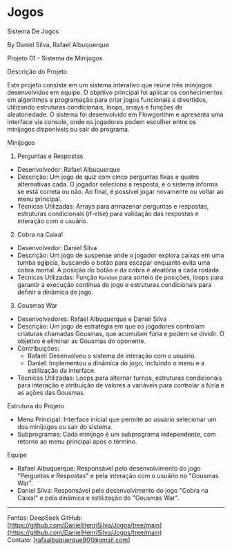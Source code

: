 # Jogos
Sistema De Jogos

By Daniel Silva, Rafael Albuquerque

Projeto 01 - Sistema de Minijogos

 Descrição do Projeto

Este projeto consiste em um sistema interativo que reúne três minijogos desenvolvidos em equipe. O objetivo principal foi aplicar os conhecimentos em algoritmos e programação para criar jogos funcionais e divertidos, utilizando estruturas condicionais, loops, arrays e funções de aleatoriedade. O sistema foi desenvolvido em Flowgorithm e apresenta uma interface via console, onde os jogadores podem escolher entre os minijogos disponíveis ou sair do programa.

Minijogos

 1. Perguntas e Respostas
- Desenvolvedor: Rafael Albuquerque  
- Descrição: Um jogo de quiz com cinco perguntas fixas e quatro alternativas cada. O jogador seleciona a resposta, e o sistema informa se está correta ou não. Ao final, é possível jogar novamente ou voltar ao menu principal.  
- Técnicas Utilizadas: Arrays para armazenar perguntas e respostas, estruturas condicionais (if-else) para validação das respostas e interação com o usuário.  

 2. Cobra na Caixa!
- Desenvolvedor: Daniel Silva  
- Descrição: Um jogo de suspense onde o jogador explora caixas em uma tumba egípcia, buscando o botão para escapar enquanto evita uma cobra mortal. A posição do botão e da cobra é aleatória a cada rodada.  
- Técnicas Utilizadas: Função `Random` para sorteio de posições, loops para garantir a execução contínua do jogo e estruturas condicionais para definir a dinâmica do jogo.  

 3. Gousmas War
- Desenvolvedores: Rafael Albuquerque e Daniel Silva  
- Descrição: Um jogo de estratégia em que os jogadores controlam criaturas chamadas Gousmas, que acumulam fúria e podem se dividir. O objetivo é eliminar as Gousmas do oponente.  
- Contribuições:  
  - Rafael: Desenvolveu o sistema de interação com o usuário.  
  - Daniel: Implementou a dinâmica do jogo, incluindo o menu e a estilização da interface.  
- Técnicas Utilizadas: Loops para alternar turnos, estruturas condicionais para interação e atribuição de valores a variáveis para controlar a fúria e as ações das Gousmas.  

Estrutura do Projeto
- Menu Principal: Interface inicial que permite ao usuário selecionar um dos minijogos ou sair do sistema.  
- Subprogramas: Cada minijogo é um subprograma independente, com retorno ao menu principal após o término.  

 Equipe
- Rafael Albuquerque: Responsável pelo desenvolvimento do jogo "Perguntas e Respostas" e pela interação com o usuário no "Gousmas War".  
- Daniel Silva: Responsável pelo desenvolvimento do jogo "Cobra na Caixa!" e pela dinâmica e estilização do "Gousmas War".  


---  
Fontes: DeepSeek
GitHub: [https://github.com/DanielHenriSilva/Jogos/tree/main](https://github.com/DanielHenriSilva/Jogos/tree/main)  
Contato: [rafaalbuquerque901@gmail.com]
